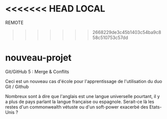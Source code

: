 <<<<<<< HEAD
LOCAL
=======
REMOTE
>>>>>>> 2668229de3c45b1403c54ba9c858c510753c57dd

# nouveau-projet
Git/GitHub 5 : Merge &amp; Conflits

Ceci est un nouveau cas d'école pour l'apprentissage de l'utilisation du duo Git / Github

Nombreux sont à dire que l'anglais est une langue universelle pourtant, il y a plus de pays parlant la langue française ou espagnole.
Serait-ce là les restes d'un commonwealth vétuste ou d'un soft-power exacerbé des Etats-Unis ? 
